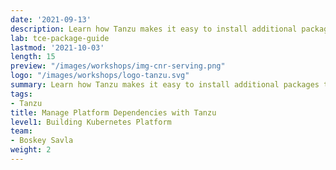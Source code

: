 ```yaml
---
date: '2021-09-13'
description: Learn how Tanzu makes it easy to install additional packages to help build and deploy Modern Apps.
lab: tce-package-guide
lastmod: '2021-10-03'
length: 15
preview: "/images/workshops/img-cnr-serving.png"
logo: "/images/workshops/logo-tanzu.svg"
summary: Learn how Tanzu makes it easy to install additional packages to help build and deploy Modern Apps.
tags:
- Tanzu
title: Manage Platform Dependencies with Tanzu
level1: Building Kubernetes Platform
team:
- Boskey Savla
weight: 2
---
```



